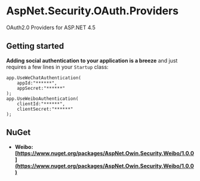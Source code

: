 # AspNet.Security.OAuth.Providers

OAuth2.0 Providers for ASP.NET 4.5

## Getting started

**Adding social authentication to your application is a breeze** and just requires a few lines in your `Startup` class:

    app.UseWeChatAuthentication(
        appId:"******",
        appSecret:"******"
    );
    app.UseWeiboAuthentication(
        clientId:"******",
        clientSecret:"******"
    );
    

## NuGet
- **Weibo: [https://www.nuget.org/packages/AspNet.Owin.Security.Weibo/1.0.0](https://www.nuget.org/packages/AspNet.Owin.Security.Weibo/1.0.0)**

